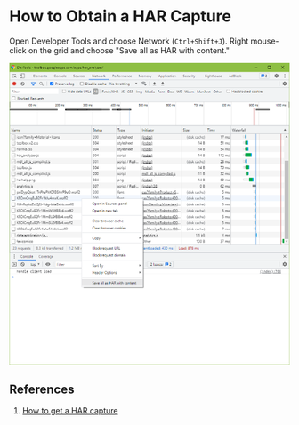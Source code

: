 # How to Obtain a HAR Capture

Open Developer Tools and choose Network (`Ctrl+Shift+J`). Right mouse-click on the grid and choose "Save all as HAR with content."

![Save HAR](../images/save-har.png)

## References

1. [How to get a HAR capture](https://toolbox.googleapps.com/apps/har_analyzer/)

